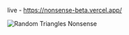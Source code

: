 live  -  https://nonsense-beta.vercel.app/ 

![Random Triangles Nonsense](https://media3.giphy.com/media/v1.Y2lkPTc5MGI3NjExbmRycTEwYm5waThzMG1pY2NiZjJlYnVnOHRhMXlhbHgzOWE4d3h6ciZlcD12MV9pbnRlcm5hbF9naWZfYnlfaWQmY3Q9Zw/1X7yCP2EUgcRs9NI4V/giphy.gif)
